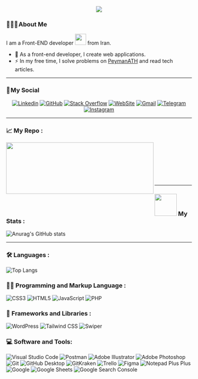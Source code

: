 <h1 align="center">
    <img src="https://readme-typing-svg.herokuapp.com/?lines=Welcome,+There!+👋;I'm+Peyman+Naderi;I'm+happy+to+meet+you,+my+dear!&center=true&font=Vazirmatn&weight=800&duration=3000&pause=1000&height=100&width=500&color=FDC435&size=30">
</h1>

### 👨🏻‍🦱 About Me 

I am a Front-END developer <img src="https://media.giphy.com/media/WUlplcMpOCEmTGBtBW/giphy.gif" width="30"> from Iran.

- 🔭 As a front-end developer, I create web applications.
- ⚡ In my free time, I solve problems on [PeymanATH](<https://peymanath.ir/> "PeymanATH") and read tech articles.

---

### 📌 My Social

<div align="center">
    
[![Linkedin](https://img.shields.io/badge/LinkedIn-0A66C2?logo=Linkedin&logoColor=white&style=for-the-badge)](https://www.linkedin.com/in/peymanath)
[![GitHub](https://img.shields.io/badge/GitHub-181717?logo=GitHub&logoColor=white&style=for-the-badge)](https://github.com/peymanath)
[![Stack Overflow](https://img.shields.io/badge/Stack&nbsp;Overflow-F58025?logo=StackOverflow&logoColor=white&style=for-the-badge)](https://stackoverflow.com/users/20623408/peymanath)
[![WebSite](https://img.shields.io/badge/WebSite-21759B?logo=WordPress&logoColor=white&style=for-the-badge)](https://peymanath.ir)
[![Gmail](https://img.shields.io/badge/Gmail-EA4335?logo=Gmail&logoColor=white&style=for-the-badge)](mailto:peymanath@gmail.com)
[![Telegram](https://img.shields.io/badge/Telegram-229ED9?logo=Telegram&logoColor=white&style=for-the-badge)](https://t.me/peymanath)
[![Instagram](https://img.shields.io/badge/Instagram-E4405F?logo=Instagram&logoColor=white&style=for-the-badge)](https://www.instagram.com/peymanath)
    
</div>

---

### 📈 My Repo :

<div width="100%" align="center">
  <a align="left" href="https://github.com/peymanath/add-schema-category-wordpress" title="add schema category wordpress">
   <img align="left" width="400" height="140" src="https://github-readme-stats.vercel.app/api/pin/?username=peymanath&repo=add-schema-category-wordpress&bg_color=000&title_color=FDC435&border_color=FDC435&icon_color=FDC435&text_color=fff">
  </a>
</div>
<br/><br/><br/><br/><br/><br/>

---

### <img src="https://media.giphy.com/media/WUlplcMpOCEmTGBtBW/giphy.gif" width="60"> My Stats :
![Anurag's GitHub stats](https://github-readme-stats.vercel.app/api?username=peymanath&show_icons=true&bg_color=000&title_color=FDC435&border_color=FDC435&icon_color=FDC435&text_color=fff)

---

### 🛠  Languages :

![Top Langs](https://github-readme-stats.vercel.app/api/top-langs/?username=peymanath&layout=compact)

### 👨‍💻 Programming and Markup Language :

![CSS3](https://img.shields.io/badge/CSS3-1572B6?logo=CSS3&logoColor=white&style=for-the-badge)
![HTML5](https://img.shields.io/badge/HTML5-E34F26?logo=HTML5&logoColor=white&style=for-the-badge)
![JavaScript](https://img.shields.io/badge/JavaScript-F7DF1E?logo=JavaScript&logoColor=black&style=for-the-badge)
![PHP](https://img.shields.io/badge/PHP-777BB4?logo=PHP&logoColor=white&style=for-the-badge)

### 🧰 Frameworks and Libraries :
![WordPress](https://img.shields.io/badge/WordPress-21759B?logo=WordPress&logoColor=white&style=for-the-badge)
![Tailwind CSS](https://img.shields.io/badge/Tailwind&nbsp;CSS-06B6D4?logo=TailwindCSS&logoColor=white&style=for-the-badge)
![Swiper](https://img.shields.io/badge/Swiper-6332F6?logo=Swiper&logoColor=white&style=for-the-badge)

### 💻 Software and Tools:
![Visual Studio Code](https://img.shields.io/badge/Visual&nbsp;Studio&nbsp;Code-007ACC?logo=VisualStudioCode&logoColor=white&style=for-the-badge)
![Postman](https://img.shields.io/badge/Postman-FF6C37?logo=Postman&logoColor=white&style=for-the-badge)
![Adobe Illustrator](https://img.shields.io/badge/Adobe&nbsp;Illustrator-FF9A00?logo=AdobeIllustrator&logoColor=white&style=for-the-badge)
![Adobe Photoshop](https://img.shields.io/badge/Adobe&nbsp;Photoshop-31A8FF?logo=AdobePhotoshop&logoColor=white&style=for-the-badge)
![Git](https://img.shields.io/badge/Git-F05032?logo=Git&logoColor=white&style=for-the-badge)
![GitHub Desktop](https://img.shields.io/badge/GitHub&nbsp;Desktop-8034a9?logo=GitHub&logoColor=white&style=for-the-badge)
![GitKraken](https://img.shields.io/badge/GitKraken-179287?logo=GitKraken&logoColor=white&style=for-the-badge)
![Trello](https://img.shields.io/badge/Trello-0052CC?logo=Trello&logoColor=white&style=for-the-badge)
![Figma](https://img.shields.io/badge/Figma-F24E1E?logo=Figma&logoColor=white&style=for-the-badge)
![Notepad Plus Plus](https://img.shields.io/badge/Notepad&nbsp;Plus&nbsp;Plus-90E59A?logo=Notepadplusplus&logoColor=black&style=for-the-badge)
![Google](https://img.shields.io/badge/Google-4285F4?logo=Google&logoColor=white&style=for-the-badge)
![Google Sheets](https://img.shields.io/badge/Google&nbsp;Sheets-34A853?logo=GoogleSheets&logoColor=white&style=for-the-badge)
![Google Search Console](https://img.shields.io/badge/Google&nbsp;Search&nbsp;Console-458CF5?logo=GoogleSearchConsole&logoColor=white&style=for-the-badge)
